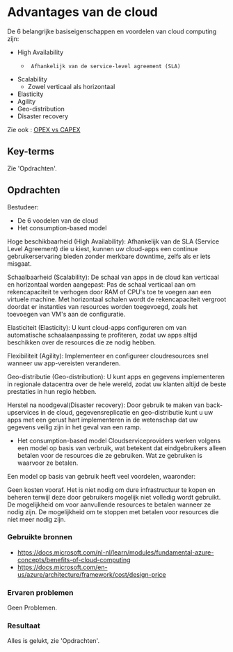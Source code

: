 # Advantages van de cloud

De 6 belangrijke basiseigenschappen en voordelen van cloud computing zijn:

-	High Availability
    -	   Afhankelijk van de service-level agreement (SLA)
-	Scalability
    -	Zowel verticaal als horizontaal
-	Elasticity
-	Agility
-	Geo-distribution
-	Disaster recovery

Zie ook : [OPEX vs CAPEX](../beschrijvingen/OPEXvsCAPEX.md#OPEXvsCAPEX)   

## Key-terms
Zie 'Opdrachten'.

## Opdrachten
Bestudeer:
-	De 6 voodelen van de cloud
-	Het consumption-based model

Hoge beschikbaarheid (High Availability): Afhankelijk van de SLA (Service Level Agreement) die u kiest, kunnen uw cloud-apps een continue gebruikerservaring bieden zonder merkbare downtime, zelfs als er iets misgaat.

Schaalbaarheid (Scalability): 
De schaal van apps in de cloud kan verticaal en horizontaal worden aangepast:
Pas de schaal verticaal aan om rekencapaciteit te verhogen door RAM of CPU's toe te voegen aan een virtuele machine.
Met horizontaal schalen wordt de rekencapaciteit vergroot doordat er instanties van resources worden toegevoegd, zoals het toevoegen van VM's aan de configuratie.

Elasticiteit (Elasticity): U kunt cloud-apps configureren om van automatische schaalaanpassing te profiteren, zodat uw apps altijd beschikken over de resources die ze nodig hebben.

Flexibiliteit (Agility): Implementeer en configureer cloudresources snel wanneer uw app-vereisten veranderen.

Geo-distributie (Geo-distribution): U kunt apps en gegevens implementeren in regionale datacentra over de hele wereld, zodat uw klanten altijd de beste prestaties in hun regio hebben.

Herstel na noodgeval(Disaster recovery): Door gebruik te maken van back-upservices in de cloud, gegevensreplicatie en geo-distributie kunt u uw apps met een gerust hart implementeren in de wetenschap dat uw gegevens veilig zijn in het geval van een ramp.

-	Het consumption-based model
Cloudserviceproviders werken volgens een model op basis van verbruik, wat betekent dat eindgebruikers alleen betalen voor de resources die ze gebruiken. Wat ze gebruiken is waarvoor ze betalen.

Een model op basis van gebruik heeft veel voordelen, waaronder:

Geen kosten vooraf.
Het is niet nodig om dure infrastructuur te kopen en beheren terwijl deze door gebruikers mogelijk niet volledig wordt gebruikt.
De mogelijkheid om voor aanvullende resources te betalen wanneer ze nodig zijn.
De mogelijkheid om te stoppen met betalen voor resources die niet meer nodig zijn.

### Gebruikte bronnen
- https://docs.microsoft.com/nl-nl/learn/modules/fundamental-azure-concepts/benefits-of-cloud-computing
- https://docs.microsoft.com/en-us/azure/architecture/framework/cost/design-price

### Ervaren problemen
Geen Problemen.

### Resultaat
Alles is gelukt, zie 'Opdrachten'.